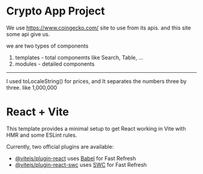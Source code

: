 <h1><b>Crypto App</b> Project</h1>

We use https://www.coingecko.com/ site to use from its apis. and this site some api give us.

we are two types of components

1. templates - total componemts like Search, Table, ...
2. modules - detailed components

<hr/>

I used toLocaleString() for prices, and It separates the numbers three by three. like 1,000,000

# React + Vite

This template provides a minimal setup to get React working in Vite with HMR and some ESLint rules.

Currently, two official plugins are available:

- [@vitejs/plugin-react](https://github.com/vitejs/vite-plugin-react/blob/main/packages/plugin-react/README.md) uses [Babel](https://babeljs.io/) for Fast Refresh
- [@vitejs/plugin-react-swc](https://github.com/vitejs/vite-plugin-react-swc) uses [SWC](https://swc.rs/) for Fast Refresh
